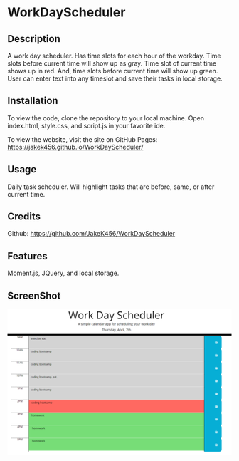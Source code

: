 # WorkDayScheduler

## Description

A work day scheduler. Has time slots for each hour of the workday. Time slots before current
time will show up as gray. Time slot of current time shows up in red. And, time slots before
current time will show up green. User can enter text into any timeslot and save their tasks 
in local storage.

## Installation

To view the code, clone the repository to your local machine. Open index.html, 
style.css, and script.js in your favorite ide. 

To view the website, visit the site on GitHub Pages: 
https://jakek456.github.io/WorkDayScheduler/

## Usage

Daily task scheduler. Will highlight tasks that are before, same, or after current time.


## Credits

Github: https://github.com/JakeK456/WorkDayScheduler

## Features

Moment.js, JQuery, and local storage. 

## ScreenShot
![](/assets/images/demo.png)